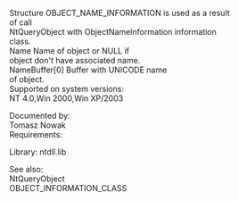 Structure OBJECT\_NAME\_INFORMATION is used as a result \
of call \
NtQueryObject with ObjectNameInformation information \
class. \
Name Name of object or NULL if \
object don't have associated name. \
NameBuffer\[0\] Buffer with UNICODE name \
of object. \
Supported on system versions: \
NT 4.0,Win 2000,Win XP/2003

Documented by: \
Tomasz Nowak \
Requirements:

Library: ntdll.lib

See also: \
NtQueryObject \
OBJECT\_INFORMATION\_CLASS
